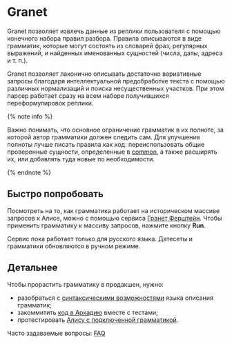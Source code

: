# Granet

Granet позволяет извлечь данные из реплики пользователя с помощью конечного набора правил разбора. Правила описываются в виде грамматик, которые могут состоять из словарей фраз, регулярных выражений, и найденных именованных сущностей (числа, даты, адреса и т. п.).

Granet позволяет лаконично описывать достаточно вариативные запросы благодаря интеллектуальной предобработке текста с помощью различных нормализаций и поиска несущественных участков. При этом парсер работает сразу на всем наборе получившихся переформулировок реплики.

{% note info %}

Важно понимать, что основное ограничение грамматик в их полноте, за которой автор грамматики должен следить сам. Для улучшения полноты лучше писать правила как код: переиспользовать общие проверенные сущности, определенные в [common](https://a.yandex-team.ru/arc/trunk/arcadia/alice/nlu/data/ru/granet/common), а также расширять их, или добавлять туда новые по необходимости.

{% endnote %}


## Быстро попробовать

Посмотреть на то, как грамматика работает на историческом массиве запросов к Алисе, можно с помощью сервиса [Гранет Ферштейн](https://verstehen.n.yandex-team.ru/granet). Чтобы применить грамматику к массиву запросов, нажмите кнопку **Run**.

Сервис пока работает только для русского языка. Датесеты и грамматики обновляются в ручном режиме.


## Детальнее

Чтобы прорастить грамматику в продакшен, нужно:

* разобраться с [синтаксическими возможностями](syntax.md) языка описания грамматик;
* закоммитить [код в Аркадию](add-intent.md) вместе с тестами;
* протестировать [Алису с подключенной грамматикой](alice-test.md).

Часто задаваемые вопросы: [FAQ](faq.md)
